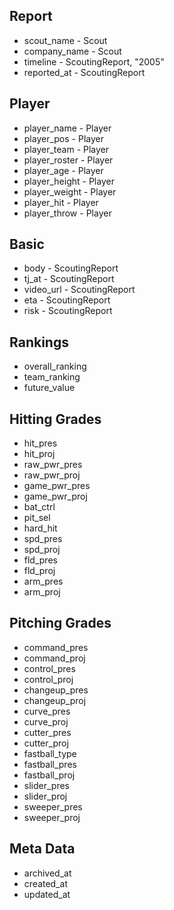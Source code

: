 ## Report

* scout_name - Scout
* company_name - Scout
* timeline - ScoutingReport, "2005"
* reported_at - ScoutingReport

## Player

* player_name - Player
* player_pos - Player
* player_team - Player
* player_roster - Player
* player_age - Player
* player_height - Player
* player_weight - Player
* player_hit - Player
* player_throw - Player

## Basic

* body - ScoutingReport
* tj_at - ScoutingReport
* video_url - ScoutingReport
* eta - ScoutingReport
* risk - ScoutingReport

## Rankings

* overall_ranking
* team_ranking
* future_value

## Hitting Grades

* hit_pres
* hit_proj
* raw_pwr_pres
* raw_pwr_proj
* game_pwr_pres
* game_pwr_proj
* bat_ctrl
* pit_sel
* hard_hit
* spd_pres
* spd_proj
* fld_pres
* fld_proj
* arm_pres
* arm_proj

## Pitching Grades

* command_pres
* command_proj
* control_pres
* control_proj
* changeup_pres
* changeup_proj
* curve_pres
* curve_proj
* cutter_pres
* cutter_proj
* fastball_type
* fastball_pres
* fastball_proj
* slider_pres
* slider_proj
* sweeper_pres
* sweeper_proj

## Meta Data

* archived_at
* created_at
* updated_at
